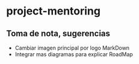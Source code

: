 # project-mentoring

## Toma de nota, sugerencias
  - Cambiar imagen principal por logo MarkDown
  - Integrar mas diagramas para explicar RoadMap
